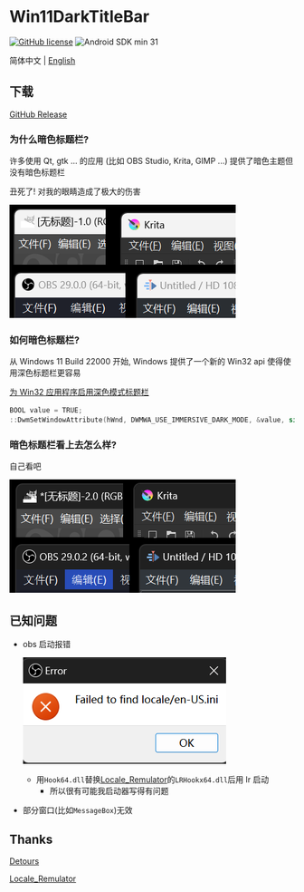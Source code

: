 # Win11DarkTitleBar

[![GitHub license](https://img.shields.io/github/license/duzhaokun123/Win11DarkTitleBar?style=flat-square)](https://github.com/duzhaokun123/Win11DarkTitleBar/blob/main/LICENSE)
![Android SDK min 31](https://img.shields.io/badge/Windows-11-blue?style=flat-square&logo=windows11)

简体中文 | [English](README.md)

## 下载

[GitHub Release](https://github.com/duzhaokun123/Win11DarkTitleBar/releases)

### 为什么暗色标题栏?

许多使用 Qt, gtk ... 的应用 (比如 OBS Studio, Krita, GIMP ...) 提供了暗色主题但没有暗色标题栏

丑死了! 对我的眼睛造成了极大的伤害

![so light](arts/light.png)

### 如何暗色标题栏?

从 Windows 11 Build 22000 开始, Windows 提供了一个新的 Win32 api 使得使用深色标题栏更容易

[为 Win32 应用程序启用深色模式标题栏](https://learn.microsoft.com/zh-cn/windows/apps/desktop/modernize/apply-windows-themes#enable-a-dark-mode-title-bar-for-win32-applications)

```c++
BOOL value = TRUE;
::DwmSetWindowAttribute(hWnd, DWMWA_USE_IMMERSIVE_DARK_MODE, &value, sizeof(value));
```

### 暗色标题栏看上去怎么样?

自己看吧

![so dark](arts/dark.png)

## 已知问题

- obs 启动报错

  ![obs](arts/obs.png)
  - 用`Hook64.dll`替换[Locale_Remulator](https://github.com/InWILL/Locale_Remulator)的`LRHookx64.dll`后用 lr 启动
    - 所以很有可能我启动器写得有问题
- 部分窗口(比如`MessageBox`)无效

## Thanks

[Detours](https://github.com/microsoft/Detours)

[Locale_Remulator](https://github.com/InWILL/Locale_Remulator)
